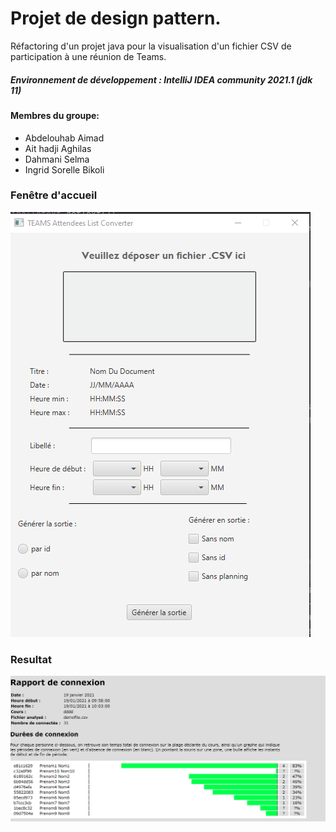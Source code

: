 # Projet de design pattern.
Réfactoring d'un projet java pour la visualisation d'un fichier CSV de participation à une réunion de Teams.

##### Environnement de développement : IntelliJ IDEA community 2021.1 (jdk 11)

#### Membres du groupe:
  - Abdelouhab Aimad
  - Ait hadji Aghilas
  - Dahmani Selma
  - Ingrid Sorelle Bikoli


### Fenêtre  d'accueil 

![Test Image 1](https://github.com/SelmaDM/DesignPattern/blob/master/output.png)

### Resultat 
![Test Image 1](https://github.com/SelmaDM/DesignPattern/blob/master/output2.png)
